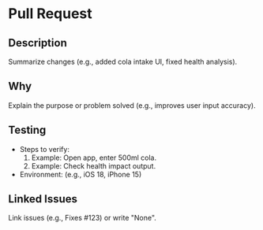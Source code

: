 # Pull Request

## Description
Summarize changes (e.g., added cola intake UI, fixed health analysis).

## Why
Explain the purpose or problem solved (e.g., improves user input accuracy).

## Testing
- Steps to verify:
  1. Example: Open app, enter 500ml cola.
  2. Example: Check health impact output.
- Environment: (e.g., iOS 18, iPhone 15)

## Linked Issues
Link issues (e.g., Fixes #123) or write "None".